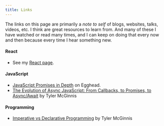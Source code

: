 ```yaml
---
title: Links
---
```


The links on this page are primarily a _note to self_ of blogs, websites, talks, videos, etc. I think are great resources to learn from. And many of these I have watched or read many times, and I can keep on doing that every now and then because every time I hear something new.

#### React

- See my [React page].

#### JavaScript

- [JavaScript Promises in Depth] on Egghead.
- [The Evolution of Async JavaScript: From Callbacks, to Promises, to Async/Await] by Tyler McGinnis

#### Programming

- [Imperative vs Declarative Programming] by Tyler McGinnis

[react page]: /react
[javascript promises in depth]: https://egghead.io/courses/javascript-promises-in-depth
[the evolution of async javascript: from callbacks, to promises, to async/await]: https://youtu.be/gB-OmN1egV8
[imperative vs declarative programming]: https://ui.dev/imperative-vs-declarative-programming/
